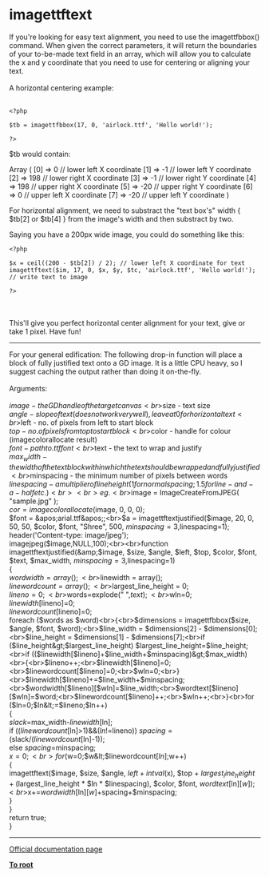 # imagettftext



If you&apos;re looking for easy text alignment, you need to use the imagettfbbox() command. When given the correct parameters, it will return the boundaries of your to-be-made text field in an array, which will allow you to calculate the x and y coordinate that you need to use for centering or aligning your text.<br><br>A horizontal centering example:<br><br>

```
<?php

$tb = imagettfbbox(17, 0, 'airlock.ttf', 'Hello world!');

?>
```


$tb would contain:

Array
(
    [0] => 0 // lower left X coordinate
    [1] => -1 // lower left Y coordinate
    [2] => 198 // lower right X coordinate
    [3] => -1 // lower right Y coordinate
    [4] => 198 // upper right X coordinate
    [5] => -20 // upper right Y coordinate
    [6] => 0 // upper left X coordinate
    [7] => -20 // upper left Y coordinate
)

For horizontal alignment, we need to substract the "text box's" width { $tb[2] or $tb[4] } from the image's width and then substract by two.

Saying you have a 200px wide image, you could do something like this:



```
<?php

$x = ceil((200 - $tb[2]) / 2); // lower left X coordinate for text
imagettftext($im, 17, 0, $x, $y, $tc, 'airlock.ttf', 'Hello world!'); // write text to image

?>
```
<br><br>This&apos;ll give you perfect horizontal center alignment for your text, give or take 1 pixel. Have fun!  

---

For your general edification: The following drop-in function will place a block of fully justified text onto a GD image. It is a little CPU heavy, so I suggest caching the output rather than doing it on-the-fly. <br><br>Arguments: <br><br>$image - the GD handle of the target canvas <br>$size - text size <br>$angle - slope of text (does not work very well), leave at 0 for horizontal text <br>$left - no. of pixels from left to start block <br>$top - no. of pixels from top to start block <br>$color - handle for colour (imagecolorallocate result) <br>$font - path to .ttf font <br>$text - the text to wrap and justify <br>$max_width - the width of the text block within which the text should be wrapped and fully justified <br>$minspacing - the minimum number of pixels between words <br>$linespacing - a multiplier of line height (1 for normal spacing; 1.5 for line-and-a-half etc.)<br><br>eg.<br>$image = ImageCreateFromJPEG( "sample.jpg" );<br>$cor = imagecolorallocate($image, 0, 0, 0);<br>$font = &apos;arial.ttf&apos;;<br>$a = imagettftextjustified($image, 20, 0, 50, 50, $color, $font, "Shree", 500, $minspacing=3,$linespacing=1);<br>header(&apos;Content-type: image/jpeg&apos;);<br>imagejpeg($image,NULL,100);<br><br>function imagettftextjustified(&amp;$image, $size, $angle, $left, $top, $color, $font, $text, $max_width, $minspacing=3,$linespacing=1)<br>{<br>$wordwidth = array();<br>$linewidth = array();<br>$linewordcount = array();<br>$largest_line_height = 0;<br>$lineno=0;<br>$words=explode(" ",$text);<br>$wln=0;<br>$linewidth[$lineno]=0;<br>$linewordcount[$lineno]=0;<br>foreach ($words as $word)<br>{<br>$dimensions = imagettfbbox($size, $angle, $font, $word);<br>$line_width = $dimensions[2] - $dimensions[0];<br>$line_height = $dimensions[1] - $dimensions[7];<br>if ($line_height&gt;$largest_line_height) $largest_line_height=$line_height;<br>if (($linewidth[$lineno]+$line_width+$minspacing)&gt;$max_width)<br>{<br>$lineno++;<br>$linewidth[$lineno]=0;<br>$linewordcount[$lineno]=0;<br>$wln=0;<br>}<br>$linewidth[$lineno]+=$line_width+$minspacing;<br>$wordwidth[$lineno][$wln]=$line_width;<br>$wordtext[$lineno][$wln]=$word;<br>$linewordcount[$lineno]++;<br>$wln++;<br>}<br>for ($ln=0;$ln&lt;=$lineno;$ln++)<br>{<br>$slack=$max_width-$linewidth[$ln];<br>if (($linewordcount[$ln]&gt;1)&amp;&amp;($ln!=$lineno)) $spacing=($slack/($linewordcount[$ln]-1));<br>else $spacing=$minspacing;<br>$x=0;<br>for ($w=0;$w&lt;$linewordcount[$ln];$w++)<br>{<br>imagettftext($image, $size, $angle, $left + intval($x), $top + $largest_line_height + ($largest_line_height * $ln * $linespacing), $color, $font, $wordtext[$ln][$w]);<br>$x+=$wordwidth[$ln][$w]+$spacing+$minspacing;<br>}<br>}<br>return true;<br>}  

---

[Official documentation page](https://www.php.net/manual/en/function.imagettftext.php)

**[To root](/README.md)**